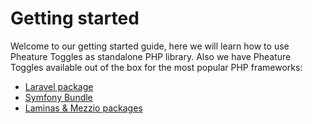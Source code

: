 # Getting started

Welcome to our getting started guide, here we will learn how to use Pheature Toggles as standalone PHP library.
Also we have Pheature Toggles available out of the box for the most popular PHP frameworks:

- [Laravel package](/getting-started/laravel-package)
- [Symfony Bundle](/getting-started/symfony-bundle)
- [Laminas & Mezzio packages](/getting-started/laminas-and-mezzio-package)

## 
